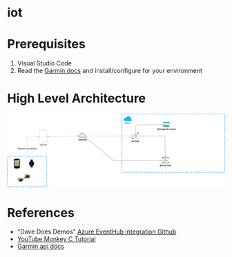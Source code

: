# iot


# Prerequisites

1. Visual Studio Code 
2. Read the [Garmin docs](https://developer.garmin.com/connect-iq/overview/) and install/configure for your environment


# High Level Architecture

![High Level Architecture Diagram](Architecture/diagrams/architecture.drawio.png)



# References
- "Dave Does Demos" [Azure EventHub integration Github](https://github.com/davedoesdemos/ConnectIQ-Watch-IoT)
- [YouTube Monkey C Tutorial](https://www.youtube.com/watch?v=2CJiVXboLws)
- [Garmin api docs](https://developer.garmin.com/connect-iq/api-docs/)


